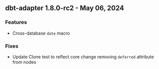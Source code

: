 ## dbt-adapter 1.8.0-rc2 - May 06, 2024

### Features

* Cross-database `date` macro

### Fixes

* Update Clone test to reflect core change removing `deferred` attribute from nodes
